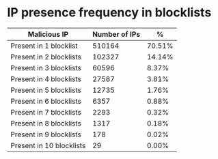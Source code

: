 # IP presence frequency in blocklists
| Malicious IP | Number of IPs | % |
|----|----|----|
| Present in 1 blocklist | 510164 | 70.51% |
| Present in 2 blocklists | 102327 | 14.14% |
| Present in 3 blocklists | 60596 | 8.37% |
| Present in 4 blocklists | 27587 | 3.81% |
| Present in 5 blocklists | 12735 | 1.76% |
| Present in 6 blocklists | 6357 | 0.88% |
| Present in 7 blocklists | 2293 | 0.32% |
| Present in 8 blocklists | 1317 | 0.18% |
| Present in 9 blocklists | 178 | 0.02% |
| Present in 10 blocklists | 29 | 0.00% |
